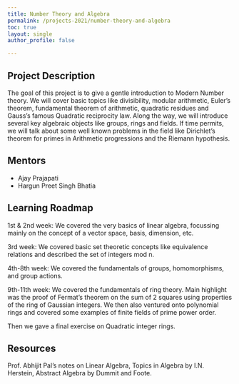 ```yaml
---
title: Number Theory and Algebra
permalink: /projects-2021/number-theory-and-algebra
toc: true
layout: single
author_profile: false

---
```


## Project Description
The goal of this project is to give a gentle introduction to Modern Number theory. We will cover basic topics like divisibility, modular arithmetic, Euler’s theorem, fundamental theorem of arithmetic, quadratic residues and Gauss’s famous Quadratic reciprocity law. Along the way, we will introduce several key algebraic objects like groups, rings and fields. If time permits, we will talk about some well known problems in the field like Dirichlet’s theorem for primes in Arithmetic progressions and the Riemann hypothesis.

## Mentors
* Ajay Prajapati
* Hargun Preet Singh Bhatia  

## Learning Roadmap
1st & 2nd week: We covered the very basics of linear algebra, focussing mainly on the concept of a vector space, basis, dimension, etc.

3rd week: We covered basic set theoretic concepts like equivalence relations and described the set of integers mod n.

4th-8th week: We covered the fundamentals of groups, homomorphisms, and group actions.

9th-11th week: We covered the fundamentals of ring theory. Main highlight was the proof of Fermat’s theorem on the sum of 2 squares using properties of the ring of Gaussian integers. We then also ventured onto polynomial rings and covered some examples of finite fields of prime power order.

Then we gave a final exercise on Quadratic integer rings. 

## Resources
Prof. Abhijit Pal’s notes on Linear Algebra, Topics in Algebra by I.N. Herstein, Abstract Algebra by Dummit and Foote.

